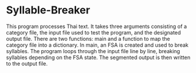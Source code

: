 # Syllable-Breaker
This program processes Thai text. It takes three arguments consisting of a category file, the input file used to test the program, and the designated output file. There are two functions: main and a function to map the category file into a dictionary. In main, an FSA is created and used to break syllables. The program loops through the input file line by line, breaking syllables depending on the FSA state. The segmented output is then written to the output file. 
